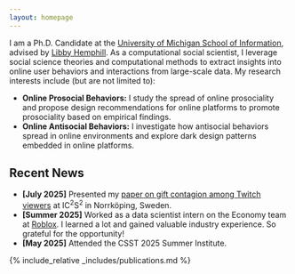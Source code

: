 ```yaml
---
layout: homepage
---
```


I am a Ph.D. Candidate at the <a href="https://www.si.umich.edu/">University of Michigan School of Information</a>, advised by <a href="https://www.libbyh.com/">Libby Hemphill</a>. As a computational social scientist, I leverage social science theories and computational methods to extract insights into online user behaviors and interactions from large-scale data. My research interests include (but are not limited to):

- **Online Prosocial Behaviors:** I study the spread of online prosociality and propose design recommendations for online platforms to promote prosociality based on empirical findings.
- **Online Antisocial Behaviors:** I investigate how antisocial behaviors spread in online environments and explore dark design patterns embedded in online platforms.

## Recent News

- **[July 2025]** Presented my <a href="https://arxiv.org/abs/2501.09235">paper on gift contagion among Twitch viewers</a> at IC<sup>2</sup>S<sup>2</sup> in Norrköping, Sweden.
- **[Summer 2025]** Worked as a data scientist intern on the Economy team at <a href="https://corp.roblox.com/">Roblox</a>. I learned a lot and gained valuable industry experience. So grateful for the opportunity!
- **[May 2025]** Attended the CSST 2025 Summer Institute.

{% include_relative _includes/publications.md %}
